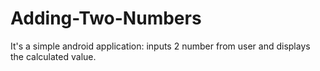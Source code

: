# Adding-Two-Numbers
It's a simple android application: inputs 2 number from user and displays the calculated value.
